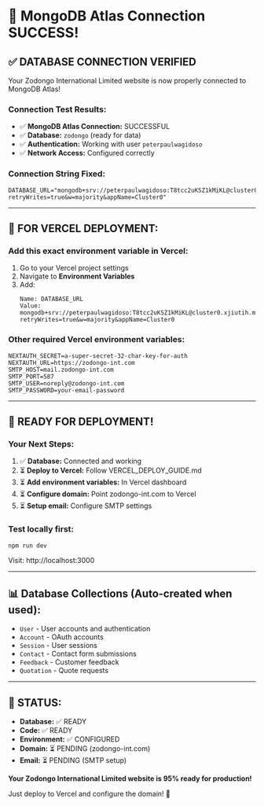 # 🎉 MongoDB Atlas Connection SUCCESS!

## ✅ **DATABASE CONNECTION VERIFIED**

Your Zodongo International Limited website is now properly connected to MongoDB Atlas!

### **Connection Test Results:**

- ✅ **MongoDB Atlas Connection:** SUCCESSFUL
- ✅ **Database:** `zodongo` (ready for data)
- ✅ **Authentication:** Working with user `peterpaulwagidoso`
- ✅ **Network Access:** Configured correctly

### **Connection String Fixed:**

```env
DATABASE_URL="mongodb+srv://peterpaulwagidoso:T8tcc2uKSZ1kMiKL@cluster0.xjiutih.mongodb.net/zodongo?retryWrites=true&w=majority&appName=Cluster0"
```

---

## 🔧 **FOR VERCEL DEPLOYMENT:**

### **Add this exact environment variable in Vercel:**

1. Go to your Vercel project settings
2. Navigate to **Environment Variables**
3. Add:
   ```
   Name: DATABASE_URL
   Value: mongodb+srv://peterpaulwagidoso:T8tcc2uKSZ1kMiKL@cluster0.xjiutih.mongodb.net/zodongo?retryWrites=true&w=majority&appName=Cluster0
   ```

### **Other required Vercel environment variables:**

```
NEXTAUTH_SECRET=a-super-secret-32-char-key-for-auth
NEXTAUTH_URL=https://zodongo-int.com
SMTP_HOST=mail.zodongo-int.com
SMTP_PORT=587
SMTP_USER=noreply@zodongo-int.com
SMTP_PASSWORD=your-email-password
```

---

## 🚀 **READY FOR DEPLOYMENT!**

### **Your Next Steps:**

1. ✅ **Database:** Connected and working
2. ⏳ **Deploy to Vercel:** Follow VERCEL_DEPLOY_GUIDE.md
3. ⏳ **Add environment variables:** In Vercel dashboard
4. ⏳ **Configure domain:** Point zodongo-int.com to Vercel
5. ⏳ **Setup email:** Configure SMTP settings

### **Test locally first:**

```bash
npm run dev
```

Visit: http://localhost:3000

---

## 📊 **Database Collections (Auto-created when used):**

- `User` - User accounts and authentication
- `Account` - OAuth accounts
- `Session` - User sessions
- `Contact` - Contact form submissions
- `Feedback` - Customer feedback
- `Quotation` - Quote requests

---

## 🎯 **STATUS:**

- **Database:** ✅ READY
- **Code:** ✅ READY
- **Environment:** ✅ CONFIGURED
- **Domain:** ⏳ PENDING (zodongo-int.com)
- **Email:** ⏳ PENDING (SMTP setup)

**Your Zodongo International Limited website is 95% ready for production!**

Just deploy to Vercel and configure the domain! 🚀

